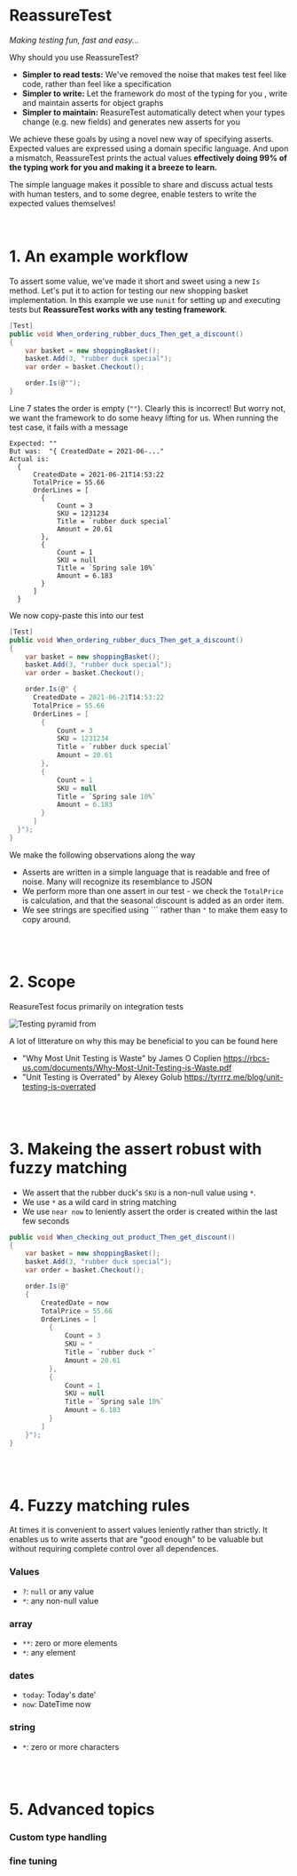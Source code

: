 # ReassureTest
*Making testing fun, fast and easy...*

Why should you use ReassureTest?

  * **Simpler to read tests:** We've removed the noise that makes test feel like code, rather than feel like a specification
  * **Simpler to write:** Let the framework do most of the typing for you , write and maintain asserts for object graphs
  * **Simpler to maintain:** ReasureTest automatically detect when your types change (e.g. new fields) and generates new asserts for you

We achieve these goals by using a novel new way of specifying asserts. Expected values are expressed using a domain specific language. And upon a mismatch, ReassureTest prints the actual values **effectively doing 99% of the typing work for you and making it a breeze to learn.** 

The simple language makes it possible to share and discuss actual tests with human testers, and to some degree, enable testers to write the expected values themselves!


<br/>

# 1. An example workflow

To assert some value, we've made it short and sweet using a new `Is` method. Let's put it to action for testing our new shopping basket implementation. 
In this example we use `nunit` for setting up and executing tests but **ReassureTest works with any testing framework**.

```csharp
[Test]
public void When_ordering_rubber_ducs_Then_get_a_discount()
{
    var basket = new shoppingBasket();
    basket.Add(3, "rubber duck special");
    var order = basket.Checkout();

    order.Is(@"");
}
```

Line 7 states the order is empty (`""`). Clearly this is incorrect! But worry not, we want the framework to do some heavy lifting for us. When running the test case, it fails with a message

```
Expected: ""
But was:  "{ CreatedDate = 2021-06-..."
Actual is:
  {
      CreatedDate = 2021-06-21T14:53:22
      TotalPrice = 55.66
      OrderLines = [
        {
            Count = 3
            SKU = 1231234
            Title = `rubber duck special`
            Amount = 20.61
        },
        {
            Count = 1
            SKU = null
            Title = `Spring sale 10%`
            Amount = 6.183
        } 
      ] 
  }
```

We now copy-paste this into our test

```csharp
[Test]
public void When_ordering_rubber_ducs_Then_get_a_discount()
{
    var basket = new shoppingBasket();
    basket.Add(3, "rubber duck special");
    var order = basket.Checkout();

    order.Is(@" {
      CreatedDate = 2021-06-21T14:53:22
      TotalPrice = 55.66
      OrderLines = [
        {
            Count = 3
            SKU = 1231234
            Title = `rubber duck special`
            Amount = 20.61
        },
        {
            Count = 1
            SKU = null
            Title = `Spring sale 10%`
            Amount = 6.183
        } 
      ] 
  }");
}
```

We make the following observations along the way

  * Asserts are written in a simple language that is readable and free of noise. Many will recognize its resemblance to JSON
  * We perform more than one assert in our test - we check the `TotalPrice` is calculation, and that the seasonal discount is added as an order item.
  * We see strings are specified using ``` rather than `"` to make them easy to copy around.



<br/>
<br/>

# 2. Scope

ReasureTest focus primarily on integration tests 

![Testing pyramid from ](docs/devopsgroup_testing_pyramids_ideal_001.svg?raw=true "Testing pyramid")

A lot of litterature on why this may be beneficial to you can be found here

* "Why Most Unit Testing is Waste" by James O Coplien https://rbcs-us.com/documents/Why-Most-Unit-Testing-is-Waste.pdf 
* "Unit Testing is Overrated" by Alexey Golub  https://tyrrrz.me/blog/unit-testing-is-overrated



<br/>
<br/>

# 3. Makeing the assert robust with fuzzy matching 

  * We assert that the rubber duck's `SKU` is a non-null value using `*`.
  * We use `*` as a wild card in string matching
  * We use `near now` to leniently assert the order is created within the last few seconds




```csharp
public void When_checking_out_product_Then_get_discount()
{
    var basket = new shoppingBasket();
    basket.Add(3, "rubber duck special");
    var order = basket.Checkout();

    order.Is(@"
    {
        CreatedDate = now 
        TotalPrice = 55.66
        OrderLines = [
          {
              Count = 3
              SKU = *
              Title = `rubber duck *`
              Amount = 20.61
          },
          {
              Count = 1
              SKU = null
              Title = `Spring sale 10%`
              Amount = 6.183
          } 
        ] 
    }");
}
```


<br/>
<br/>

# 4. Fuzzy matching rules

At times it is convenient to assert values leniently rather than strictly. It enables us to write asserts that are "good enough" to be valuable but without requiring complete control over all dependences.

### Values
* `?`: `null` or any value
* `*`: any non-null value


### array
* ``**``: zero or more elements
* `*`: any element


### dates
* `today`: Today's date'
* `now`: DateTime now


### string
* `*`: zero or more characters



<br/>
<br/>

# 5. Advanced topics

### Custom type handling

### fine tuning 
